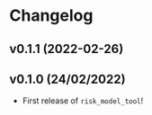 # Changelog

<!--next-version-placeholder-->

## v0.1.1 (2022-02-26)


## v0.1.0 (24/02/2022)

- First release of `risk_model_tool`!